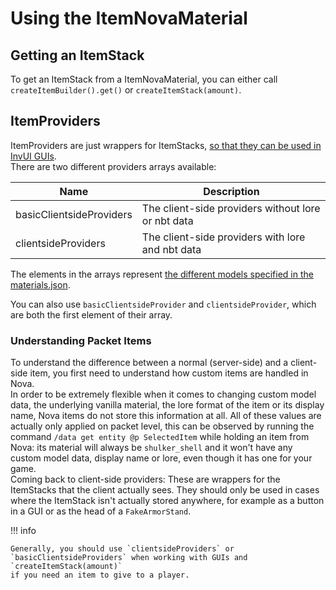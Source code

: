 # Using the ItemNovaMaterial

## Getting an ItemStack
To get an ItemStack from a ItemNovaMaterial, you can either call `createItemBuilder().get()` or `createItemStack(amount)`.

## ItemProviders
ItemProviders are just wrappers for ItemStacks, [so that they can be used in InvUI GUIs](../../../../invui/items).  
There are two different providers arrays available:

| Name                     | Description                                        |
|--------------------------|----------------------------------------------------|
| basicClientsideProviders | The client-side providers without lore or nbt data |
| clientsideProviders      | The client-side providers with lore and nbt data   |

The elements in the arrays represent [the different models specified in the materials.json](../asset-packs/creating-items.md).

You can also use `basicClientsideProvider` and `clientsideProvider`, which are both the first element of their array.

### Understanding Packet Items
To understand the difference between a normal (server-side) and a client-side item, you first need to understand how custom
items are handled in Nova.  
In order to be extremely flexible when it comes to changing custom model data, the underlying vanilla material, the lore
format of the item or its display name, Nova items do not store this information at all.
All of these values are actually only applied on packet level, this can be observed by running the command
`/data get entity @p SelectedItem` while holding an item from Nova: its material will always be `shulker_shell` and it
won't have any custom model data, display name or lore, even though it has one for your game.  
Coming back to client-side providers: These are wrappers for the ItemStacks that the client actually sees.
They should only be used in cases where the ItemStack isn't actually stored anywhere, for example as a button in a GUI
or as the head of a `FakeArmorStand`.  

!!! info

    Generally, you should use `clientsideProviders` or `basicClientsideProviders` when working with GUIs and `createItemStack(amount)`
    if you need an item to give to a player.